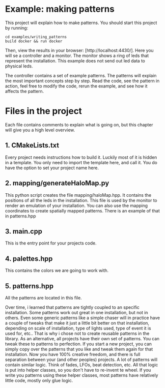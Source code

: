 # Example: making patterns

This project will explain how to make patterns. You should start this project by running:

```
cd examples/writing_patterns
build docker && run docker
```

Then, view the results in your browser: [http://localhost:4430/].
Here you will se a controller and a monitor. 
The monitor shows a ring of leds that represent the installation. 
This example does not send out led data to physical leds. 

The controller contains a set of example patterns. The patterns will
explain the most important concepts step by step.
Read the code, see the pattern in action, feel free to modify the code,
rerun the example, and see how it affects the pattern.

# Files in the project

Each file contains comments to explain what is going on, 
but this chapter will give you a high level overview.

## 1. CMakeLists.txt

Every project needs instructions how to build it. Luckily most of it is hidden in a template.
You only need to import the template here, and call it. You do have the option to set your project name here.

## 2. mapping/generateHaloMap.py

This python script creates the file mapping/haloMap.hpp. It contains the positions of all the leds in the installation.
This file is used by the monitor to render an emulation of your installation.
You can also use the mapping coordinates to create spatially mapped patterns. There is an example of that in patterns.hpp

## 3. main.cpp

This is the entry point for your projects code. 

## 4. palettes.hpp

This contains the colors we are going to work with. 

## 5. patterns.hpp

All the patterns are located in this file.

Over time, i learned that patterns are tightly coupled to an specific installation. Some patterns work out great in
one installation, but not in others. Even some generic patterns like a simple chaser will in practice have a couple of tweaks
that make it just a little bit better on that installation, depending on scale of installation, type of lights used, type of event it is used for, etc..  That is why i chose not to create reusable patterns in the library. 
As an alternative, all projects have their own set of patterns. You can tweak these to patterns to perfection. If you start a new project, you can simply copy over the patterns that you like and tweak them again for that installation. Now you have 100% creative freedom, and there is full separation between your (and other peoples) projects. 
A lot of patterns will contain similar logic. Think of fades, LFOs, beat detection, etc. All that logic is put into helper classes, so you don't have to re-invent te wheel. If you write you patterns using these helper classes, most patterns have relatively little code, mostly only glue logic.

